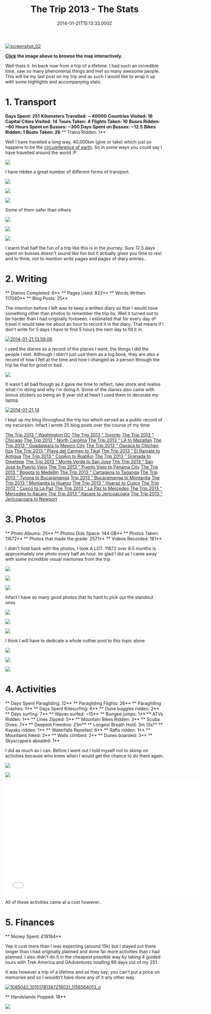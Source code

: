 ﻿---
coverImage: /images/fallback-post-header.png
date: "2014-01-21T15:13:33.000Z"
tags:
  - summary
  - trip
title: The Trip 2013 - The Stats
oldUrl: /2013-trip/the-trip-2013-the-stats
---

[![screenshot_02](https://www.mikecann.blog/wp-content/uploads/2014/01/screenshot_02.png)](https://mapsengine.google.com/map/embed?mid=zqHG_2WyX1Rw.kX4lL2DfOU1E)

**[ Click](https://mapsengine.google.com/map/embed?mid=zqHG_2WyX1Rw.kX4lL2DfOU1E) the image above to browse the map interactively.**

Well thats it. Im back now from a trip of a lifetime. I had such an incredible time, saw so many phenomenal things and met so many awesome people. This will be my last post on my trip and as such I would like to wrap it up with some highlights and accompanying stats.

<!-- more -->

# 1\. Transport

**Days Spent: 251**
**Kilometers Travelled: ~ 40000**
**Countries Visited: 16**
**Capital Cities Visited: 14**
**Tours Taken: 4**
**Flights Taken: 10**
**Buses Ridden: ~60**
**Hours Spent on Busses: ~300**
**Days Spent on Busses: ~12.5**
**Bikes Ridden: 1**
**Boats Taken: 26**
** Trains Ridden: 1**

Well I have travelled a long way, 40,000km (give or take) which just so happens to be the [circumference of earth](https://www.google.co.uk/search?q=circumference+of+the+earth&oq=cir&aqs=chrome.1.69i57j69i59j69i65j69i59j0l2.1090j0j4&sourceid=chrome&espv=210&es_sm=93&ie=UTF-8). So in some ways you could say I have travelled around the world :P

![](https://www.mikecann.blog/wp-content/uploads/2013/07/photo3.jpg)

I have ridden a great number of different forms of transport.

![](https://www.mikecann.blog/wp-content/uploads/2013/08/photo-691.jpg)

![](https://www.mikecann.blog/wp-content/uploads/2013/11/photo-781.jpg)

![](https://www.mikecann.blog/wp-content/uploads/2013/11/photo-32.jpg)

Some of them safer than others

![](https://www.mikecann.blog/wp-content/uploads/2013/08/photo-94.jpg)

![](https://www.mikecann.blog/wp-content/uploads/2013/08/photo-414.jpg)

![](https://www.mikecann.blog/wp-content/uploads/2013/07/photo-572.jpg)

I learnt that half the fun of a trip like this is in the journey. Sure 12.5 days spent on busses doesn't sound like fun but it actually gives you time to rest and to think, not to mention write pages and pages of diary entries..

# 2\. Writing

** Diaries Completed: 6**
** Pages Used: 822**
** Words Written: 117040**
** Blog Posts: 25**

The intention before I left was to keep a written diary so that I would have something other than photos to remember the trip by. Well it turned out to be harder than I had originally foreseen. I estimated that for every day of travel it would take me about an hour to record it in the diary. That means if I don't write for 5 days I have to find 5 hours the next day to fill it in.

[![2014-01-21 13.59.06](https://www.mikecann.blog/wp-content/uploads/2014/01/2014-01-21-13.59.06-1024x768.jpg)](https://www.mikecann.blog/wp-content/uploads/2014/01/2014-01-21-13.59.06.jpg)

I used the diaries as a record of the places I went, the things I did the people I met. Although I didn't just use them as a log book, they are also a record of how I felt at the time and how I changed as a person through the trip be that for good or bad.

![](https://www.mikecann.blog/wp-content/uploads/2013/07/photo-623.jpg)

It wasn't all bad though as it gave me time to reflect, take stock and realise what i'm doing and why i'm doing it. Some of the diaries also came with bonus stickers so being an 8 year old at heart I used them to decorate my laptop

[![2014-01-21 14](https://www.mikecann.blog/wp-content/uploads/2014/01/2014-01-21-14-1024x768.jpg)](https://www.mikecann.blog/wp-content/uploads/2014/01/2014-01-21-14.jpg)

I kept up my blog throughout the trip too which served as a public record of my excursion. Infact I wrote 25 blog posts over the course of my time:

[The Trip 2013 “ Washington DC](/posts/the-trip-2013-washington-dc/)
[The Trip 2013 “ Toronto](/posts/the-trip-2013-toronto/)
[The Trip 2013 “ Chicago](/posts/the-trip-2013-chicago/)
[The Trip 2013 “ North Carolina](/posts/the-trip-2013-north-carolina/)
[The Trip 2013 “ LA to Mazatlan](/posts/the-trip-2013-la-to-mazatlan/)
[The Trip 2013 “ Guadalajara to Mexico City](/posts/the-trip-2013-guadalajara-to-mexico-city/)
[The Trip 2013 “ Oaxaca to Chichen Itza](/posts/the-trip-2013-oaxaca-to-chichen-itza/)
[The Trip 2013 “ Playa del Carmen to Tikal](/posts/the-trip-2013-playa-del-carmen-to-tikal/)
[The Trip 2013 “ El Ramate to Antigua](/posts/the-trip-2013-el-ramate-to-antigua/)
[The Trip 2013 “ CopÃ¡n to RoatÃ¡n](/posts/the-trip-2013-copan-to-roatan/)
[The Trip 2013 “ Granada to Ometepe](/posts/the-trip-2013-granada-to-ometepe/)
[The Trip 2013 “ Monte Verde to San Jose](/posts/the-trip-2013-monte-verde-to-san-jose/)
[The Trip 2013 “ San Jose to Puerto Viejo](/posts/the-trip-2013-san-jose-to-puerto-viejo/)
[The Trip 2013 “ Puerto Viejo to Panama City](/posts/the-trip-2013-puerto-viejo-to-panama-city/)
[The Trip 2013 “ Bogota to Medellin](/posts/the-trip-2013-bogota-to-medellin/)
[The Trip 2013 “ Cartagena to Taganga](/posts/the-trip-2013-cartagena-to-taganga/)
[The Trip 2013 “ Tyrona to Bucaramanga](/posts/the-trip-2013-tyrona-to-bucaramanga/)
[Trip 2013 “ Bucaramanga to Montanita](/posts/trip-2013-bucaramanga-to-montanita/)
[The Trip 2013 “ Montanita to Huaraz](/posts/the-trip-2013-montanita-to-huaraz/)
[The Trip 2013 “ Huaraz to Cusco](/posts/the-trip-2013-huaraz-to-cusco/)
[The Trip 2013 “ Cusco to La Paz](/posts/the-trip-2013-cusco-to-la-paz/)
[The Trip 2013 “ La Paz to Mercedes](/posts/the-trip-2013-la-paz-to-mercedes/)
[The Trip 2013 “ Mercedes to Itacare](/posts/the-trip-2013-mercedes-to-itacare/)
[The Trip 2013 “ Itacare to Jericoacoara](/posts/the-trip-2013-itacare-to-jericoacoara/)
[The Trip 2013 “ Jericoacoara to Newport](/posts/the-trip-2013-jericoacoara-to-newport/)

# 3\. Photos

** Photo Albums: 25**
** Photos Disk Space: 144 GB**
** Photos Taken: 11672**
** Photos that made the grade: 2571**
** Videos Recorded: 181**

I didn't hold back with the photos, I took A LOT. 11672 over 8.5 months is approximately one photo every half an hour. Im glad I did as I came away with some incredible visual memories from the trip

![](https://www.mikecann.blog/wp-content/uploads/2013/05/falls2.jpg)

![](https://www.mikecann.blog/wp-content/uploads/2013/12/photo-181.jpg)

![](https://www.mikecann.blog/wp-content/uploads/2013/12/photo-34.jpg)

Infact I have so many good photos that its hard to pick out the standout ones

![](https://www.mikecann.blog/wp-content/uploads/2013/06/photo-46.jpg)

![](https://www.mikecann.blog/wp-content/uploads/2013/07/photo-702.jpg)

![](https://www.mikecann.blog/wp-content/uploads/2013/07/photo-561.jpg)

I think I will have to dedicate a whole nother post to this topic alone

![](https://www.mikecann.blog/wp-content/uploads/2013/10/photo-26.jpg)

![](https://www.mikecann.blog/wp-content/uploads/2013/10/photo-45.jpg)

![](https://www.mikecann.blog/wp-content/uploads/2013/11/photo-72.jpg)

# 4\. Activities

** Days Spent Paragliding: 12**
** Paragliding Flights: 26**
** Paragliding Crashes: 1**
** Days Spent Kitesurfing: 6**
** Dune buggies ridden: 2**
** Days surfing: 7**
** Waves surfed: ~15**
** Bungee jumps: 1**
** ATVs Ridden: 1**
** Lines Zipped: 5**
** Mountain Bikes Ridden: 3**
** Scuba Dives: 7**
** Deepest Freedive: 21m**
** Longest Breath Hold: 3m 13s**
** Kayaks ridden: 1**
** Waterfalls Repelled: 6**
** Rafts ridden: 1**
** Mountains hiked: 3**
** Walls climbed: 2**
** Dunes boarded: 3**
** Skyscrapers absailed: 1**

I did as much as I can. Before I went out I told myself not to skimp on activities because who knew when I would get the chance to do them again.

![](https://www.mikecann.blog/wp-content/uploads/2013/08/photo-94.jpg)

![](https://www.mikecann.blog/wp-content/uploads/2013/09/photo-772.jpg)

<iframe width="640" height="360" src="//www.youtube.com/embed/p3gaQBr1FAs" frameborder="0" allowfullscreen></iframe>

All of these activities came at a cost however..

# 5\. Finances

** Money Spent: £19184**</p>

Yep it cost more than I was expecting (around 15k) but I stayed out there longer than I had originally planned and done far more activities than I had planned. I also didn't do it in the cheapest possible way by taking 4 guided tours with Trek America and GAdventures totalling 86 days out of my 251.

It was however a trip of a lifetime and as they say; you can't put a price on memories and so I wouldn't have done any of it any other way.

[![1085042_10151781387216031_1156564013_o](https://www.mikecann.blog/wp-content/uploads/2014/01/1085042_10151781387216031_1156564013_o-1024x915.jpg)](https://www.mikecann.blog/wp-content/uploads/2014/01/1085042_10151781387216031_1156564013_o.jpg)

** Handstands Popped: 18**

![](https://www.mikecann.blog/wp-content/uploads/2013/10/photo-851.jpg)
